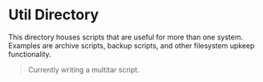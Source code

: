 # Util Directory

This directory houses scripts that are useful for more than one system.
Examples are archive scripts, backup scripts, and other filesystem upkeep functionality.

> Currently writing a multitar script.